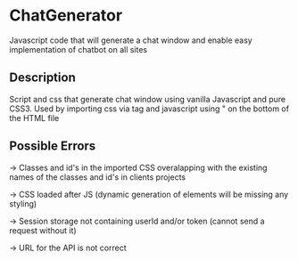 # ChatGenerator
Javascript code that will generate a chat window and enable easy implementation of chatbot on all sites

## Description
Script and css that generate chat window using vanilla Javascript and pure CSS3. Used by importing css via <link> tag and javascript using <script> tag.

## Usage
In the HTML file where the user want for the chat window to appear we need imports of the 2 files and the addition of the <div> element in the #.html file in which it is to be added.
  ### Steps
  1. Add a link tag for the CSS -> "<link rel="stylesheet" type="text/css" href="###SERVER_PATH_TO_STYLE.CSS###">" on the top (preferably header of the HTML file)
  2. Add an empty div element with a 'chat-container' ID to the same HTML file -> "<div id="chat-container">" 
  3. Add a script tag -> "<script src="###SERVER_PATH_TO_INDEX.JS###"></script>" on the bottom of the HTML file
## Possible Errors
  -> Classes and id's in the imported CSS overalapping with the existing names of the classes and id's in clients projects
  
  -> CSS loaded after JS (dynamic generation of elements will be missing any styling)
  
  -> Session storage not containing userId and/or token (cannot send a request without it)
  
  -> URL for the API is not correct

